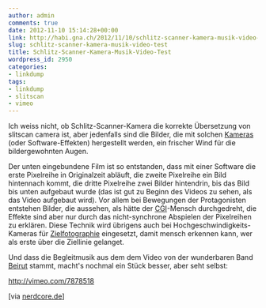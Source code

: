 ```yaml
---
author: admin
comments: true
date: 2012-11-10 15:14:28+00:00
link: http://habi.gna.ch/2012/11/10/schlitz-scanner-kamera-musik-video-test/
slug: schlitz-scanner-kamera-musik-video-test
title: Schlitz-Scanner-Kamera-Musik-Video-Test
wordpress_id: 2950
categories:
- linkdump
tags:
- linkdump
- slitscan
- vimeo
---
```


Ich weiss nicht, ob Schlitz-Scanner-Kamera die korrekte Übersetzung von slitscan camera ist, aber jedenfalls sind die Bilder, die mit solchen [Kameras](http://en.wikipedia.org/wiki/Slit-scan_photography) (oder Software-Effekten) hergestellt werden, ein frischer Wind für die bildergewohnten Augen.

Der unten eingebundene Film ist so entstanden, dass mit einer Software die erste Pixelreihe in Originalzeit abläuft, die zweite Pixelreihe ein Bild hintennach kommt, die dritte Pixelreihe zwei Bilder hintendrin, bis das Bild bis unten aufgebaut wurde (das ist gut zu Beginn des Videos zu sehen, als das Video aufgebaut wird). Vor allem bei Bewegungen der Protagonisten entstehen Bilder, die aussehen, als hätte der [CGI](http://en.wikipedia.org/wiki/Computer-generated_imagery)-Mensch durchgedreht, die Effekte sind aber nur durch das nicht-synchrone Abspielen der Pixelreihen zu erklären. Diese Technik wird übrigens auch bei Hochgeschwindigkeits-Kameras für [Zielfotographie](http://en.wikipedia.org/wiki/Photo_finish) eingesetzt, damit mensch erkennen kann, wer als erste über die Ziellinie gelanget.

Und dass die Begleitmusik aus dem dem Video von der wunderbaren Band [Beirut](http://beirutband.com) stammt, macht's nochmal ein Stück besser, aber seht selbst:

http://vimeo.com/7878518

[via [nerdcore.de](http://www.crackajack.de/2012/11/08/choreographed-slit-scan-dance/)]
